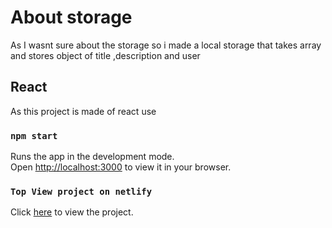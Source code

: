 # About storage 
As I wasnt sure about the storage so i made a local storage that takes array and stores object of title ,description and user 

## React
As this project is made of react 
use 
### `npm start`
Runs the app in the development mode.\
Open [http://localhost:3000](http://localhost:3000) to view it in your browser.

### `Top View project on netlify`
Click [here](https://determined-ride-36965e.netlify.app/) to view the project.
